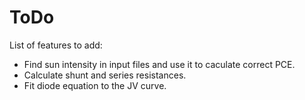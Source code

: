 # ToDo
List of features to add:
- Find sun intensity in input files and use it to caculate correct PCE.
- Calculate shunt and series resistances.
- Fit diode equation to the JV curve.
